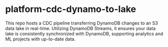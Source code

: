 # platform-cdc-dynamo-to-lake
This repo hosts a CDC pipeline transferring DynamoDB changes to an S3 data lake in real-time. Utilizing DynamoDB Streams, it ensures your data lake is consistently synchronized with DynamoDB, supporting analytics and ML projects with up-to-date data.
